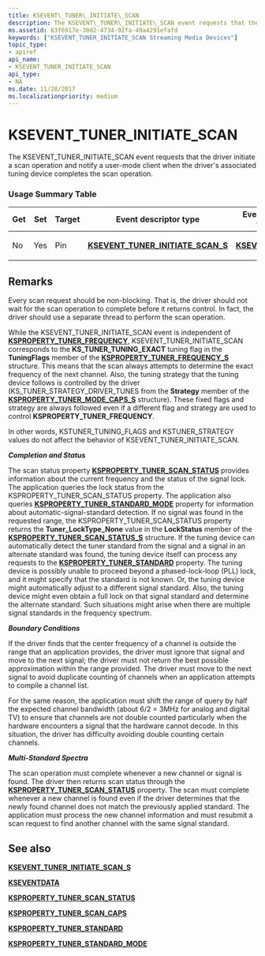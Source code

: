 ```yaml
---
title: KSEVENT\_TUNER\_INITIATE\_SCAN
description: The KSEVENT\_TUNER\_INITIATE\_SCAN event requests that the driver initiate a scan operation and notify a user-mode client when the driver's associated tuning device completes the scan operation.
ms.assetid: 63f6917e-30d2-4734-92fa-49a4291efafd
keywords: ["KSEVENT_TUNER_INITIATE_SCAN Streaming Media Devices"]
topic_type:
- apiref
api_name:
- KSEVENT_TUNER_INITIATE_SCAN
api_type:
- NA
ms.date: 11/28/2017
ms.localizationpriority: medium
---
```


# KSEVENT\_TUNER\_INITIATE\_SCAN


The KSEVENT\_TUNER\_INITIATE\_SCAN event requests that the driver initiate a scan operation and notify a user-mode client when the driver's associated tuning device completes the scan operation.

### <span id="usage_summary_table"></span><span id="USAGE_SUMMARY_TABLE"></span>Usage Summary Table

<table>
<colgroup>
<col width="20%" />
<col width="20%" />
<col width="20%" />
<col width="20%" />
<col width="20%" />
</colgroup>
<thead>
<tr class="header">
<th>Get</th>
<th>Set</th>
<th>Target</th>
<th>Event descriptor type</th>
<th>Event value type</th>
</tr>
</thead>
<tbody>
<tr class="odd">
<td><p>No</p></td>
<td><p>Yes</p></td>
<td><p>Pin</p></td>
<td><p><a href="https://docs.microsoft.com/windows-hardware/drivers/ddi/content/ksmedia/ns-ksmedia-ksevent_tuner_initiate_scan_s" data-raw-source="[&lt;strong&gt;KSEVENT_TUNER_INITIATE_SCAN_S&lt;/strong&gt;](https://docs.microsoft.com/windows-hardware/drivers/ddi/content/ksmedia/ns-ksmedia-ksevent_tuner_initiate_scan_s)"><strong>KSEVENT_TUNER_INITIATE_SCAN_S</strong></a></p></td>
<td><p><a href="https://docs.microsoft.com/windows-hardware/drivers/ddi/content/ks/ns-ks-kseventdata" data-raw-source="[&lt;strong&gt;KSEVENTDATA&lt;/strong&gt;](https://docs.microsoft.com/windows-hardware/drivers/ddi/content/ks/ns-ks-kseventdata)"><strong>KSEVENTDATA</strong></a></p></td>
</tr>
</tbody>
</table>

 

Remarks
-------

Every scan request should be non-blocking. That is, the driver should not wait for the scan operation to complete before it returns control. In fact, the driver should use a separate thread to perform the scan operation.

While the KSEVENT\_TUNER\_INITIATE\_SCAN event is independent of [**KSPROPERTY\_TUNER\_FREQUENCY**](ksproperty-tuner-frequency.md), KSEVENT\_TUNER\_INITIATE\_SCAN corresponds to the **KS\_TUNER\_TUNING\_EXACT** tuning flag in the **TuningFlags** member of the [**KSPROPERTY\_TUNER\_FREQUENCY\_S**](https://docs.microsoft.com/windows-hardware/drivers/ddi/content/ksmedia/ns-ksmedia-ksproperty_tuner_frequency_s) structure. This means that the scan always attempts to determine the exact frequency of the next channel. Also, the tuning strategy that the tuning device follows is controlled by the driver (KS\_TUNER\_STRATEGY\_DRIVER\_TUNES from the **Strategy** member of the [**KSPROPERTY\_TUNER\_MODE\_CAPS\_S**](https://docs.microsoft.com/windows-hardware/drivers/ddi/content/ksmedia/ns-ksmedia-ksproperty_tuner_mode_caps_s) structure). These fixed flags and strategy are always followed even if a different flag and strategy are used to control **KSPROPERTY\_TUNER\_FREQUENCY**.

In other words, KSTUNER\_TUNING\_FLAGS and KSTUNER\_STRATEGY values do not affect the behavior of KSEVENT\_TUNER\_INITIATE\_SCAN.

***<em>Completion and Status</em>***

The scan status property [**KSPROPERTY\_TUNER\_SCAN\_STATUS**](ksproperty-tuner-scan-status.md) provides information about the current frequency and the status of the signal lock. The application queries the lock status from the KSPROPERTY\_TUNER\_SCAN\_STATUS property. The application also queries [**KSPROPERTY\_TUNER\_STANDARD\_MODE**](ksproperty-tuner-standard-mode.md) property for information about automatic-signal-standard detection. If no signal was found in the requested range, the KSPROPERTY\_TUNER\_SCAN\_STATUS property returns the **Tuner\_LockType\_None** value in the **LockStatus** member of the [**KSPROPERTY\_TUNER\_SCAN\_STATUS\_S**](https://docs.microsoft.com/windows-hardware/drivers/ddi/content/ksmedia/ns-ksmedia-ksproperty_tuner_scan_status_s) structure. If the tuning device can automatically detect the tuner standard from the signal and a signal in an alternate standard was found, the tuning device itself can process any requests to the [**KSPROPERTY\_TUNER\_STANDARD**](ksproperty-tuner-standard.md) property. The tuning device is possibly unable to proceed beyond a phased-lock-loop (PLL) lock, and it might specify that the standard is not known. Or, the tuning device might automatically adjust to a different signal standard. Also, the tuning device might even obtain a full lock on that signal standard and determine the alternate standard. Such situations might arise when there are multiple signal standards in the frequency spectrum.

***<em>Boundary Conditions</em>***

If the driver finds that the center frequency of a channel is outside the range that an application provides, the driver must ignore that signal and move to the next signal; the driver must not return the best possible approximation within the range provided. The driver must move to the next signal to avoid duplicate counting of channels when an application attempts to compile a channel list.

For the same reason, the application must shift the range of query by half the expected channel bandwidth (about 6/2 = 3MHz for analog and digital TV) to ensure that channels are not double counted particularly when the hardware encounters a signal that the hardware cannot decode. In this situation, the driver has difficulty avoiding double counting certain channels.

***<em>Multi-Standard Spectra</em>***

The scan operation must complete whenever a new channel or signal is found. The driver then returns scan status through the [**KSPROPERTY\_TUNER\_SCAN\_STATUS**](ksproperty-tuner-scan-status.md) property. The scan must complete whenever a new channel is found even if the driver determines that the newly found channel does not match the previously applied standard. The application must process the new channel information and must resubmit a scan request to find another channel with the same signal standard.

## See also


[**KSEVENT\_TUNER\_INITIATE\_SCAN\_S**](https://docs.microsoft.com/windows-hardware/drivers/ddi/content/ksmedia/ns-ksmedia-ksevent_tuner_initiate_scan_s)

[**KSEVENTDATA**](https://docs.microsoft.com/windows-hardware/drivers/ddi/content/ks/ns-ks-kseventdata)

[**KSPROPERTY\_TUNER\_SCAN\_STATUS**](ksproperty-tuner-scan-status.md)

[**KSPROPERTY\_TUNER\_SCAN\_CAPS**](ksproperty-tuner-scan-caps.md)

[**KSPROPERTY\_TUNER\_STANDARD**](ksproperty-tuner-standard.md)

[**KSPROPERTY\_TUNER\_STANDARD\_MODE**](ksproperty-tuner-standard-mode.md)

 

 






